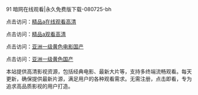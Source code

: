 91 暗网在线观看|永久免费版下载-080725-bh

点击访问：<a href="https://heiliaoxwd5i8.pages.dev">精品a在线观看高清</a>

点击访问：<a href="https://heiliaowt0d7p.pages.dev">精品a观看高清</a>

点击访问：<a href="https://heiliaoga6s9v.pages.dev">亚洲一级黄色电影国产</a>

点击访问：<a href="https://heiliaoow5kzm.pages.dev">亚洲一级黄色国产</a>

本站提供高清影视资源，包括经典电影、最新大片等，支持多终端流畅观看。每天更新，确保提供最新片源，满足用户的各种观看需求。无需注册，点击即看，专为追求高品质影视的用户打造。

<span style="display:none;">[Canonical link](https://github.com/songdi20250708/viv14 ）</span>
